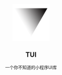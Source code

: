 <p align="center">
  <img src="/example/img/TUI.png" width="120px" height="120px"/>
</p>
<h2 align="center">TUI</h2>
<p align="center">一个你不知道的小程序UI库</p>

